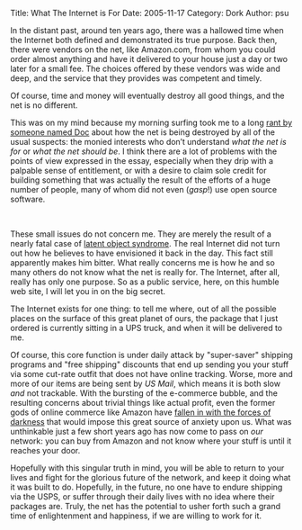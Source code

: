 Title: What The Internet is For
Date: 2005-11-17
Category: Dork
Author: psu

In the distant past, around ten years ago, there was a hallowed time when the Internet both defined and demonstrated its true purpose. Back then, there were vendors on the net, like Amazon.com, from whom you could order almost anything and have it delivered to your house just a day or two later for a small fee.  The choices offered by these vendors was wide and deep, and the service that they provides was competent and timely.

<P>
Of course, time and money will eventually destroy all good things, and the net is no different.

<p>This was on my mind because my morning surfing took me to a long <a href="http://www.linuxjournal.com/article/8673">rant by someone named Doc</a> about how the net is being destroyed by all of the usual suspects: the monied interests who don&#8217;t understand <em>what the net is for</em> or <em>what the net should be</em>. I think there are a lot of problems with the points of view expressed in the essay, especially when they drip with a palpable sense of entitlement, or with a desire to claim sole credit for building something that was actually the result of the efforts of a huge number of people, many of whom did not even (<em>gasp</em>!) use open source software.</p>
 <P>These small issues do not concern me. They are merely the result of a nearly fatal case of <a href="http://mutable-states.com/the-latent-object.html">latent object syndrome</a>. The real Internet did not turn out how he believes to have envisioned it back in the day. This fact still apparently makes him bitter. What really concerns me is how he and so many others do not know what the net is really for. The Internet, after all, really has only one purpose. So as a public service, here, on this humble web site, I will let you in on the big secret.
 <P>The Internet exists for one thing: to tell me where, out of all the possible places on the surface of this great planet of ours, the package that I just ordered is currently sitting in a UPS truck, and when it will be delivered to me.
 <P>Of course, this core function is under daily attack by "super-saver" shipping programs and "free shipping" discounts that end up sending you your stuff via some cut-rate outfit that does not have online tracking. Worse, more and more of our items are being sent by <em>US Mail</em>, which means it is both slow <em>and</em> not trackable. With the bursting of the e-commerce bubble, and the resulting concerns about trivial things like actual profit, even the former gods of online commerce like Amazon have <a href="http://www.penny-arcade.com/comic/2001/03/31">fallen in with the forces of darkness</a> that would impose this great source of anxiety upon us. What was unthinkable just a few short years ago has now come to pass on <em>our</em> network: you can buy from Amazon and not know where your stuff is until it reaches your door.
 <P>Hopefully with this singular truth in mind, you will be able to return to your lives and fight for the glorious future of the network, and keep it doing what it was built to do. Hopefully, in the future, no one have to endure shipping via the USPS, or suffer through their daily lives with no idea where their packages are. Truly, the net has the potential to usher forth such a grand time of enlightenment and happiness, if we are willing to work for it.
